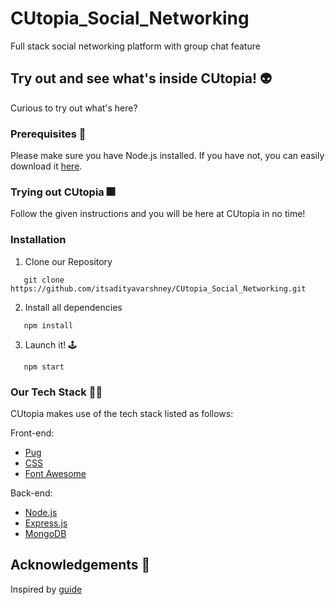 # CUtopia_Social_Networking
Full stack social networking platform with group chat feature

## Try out and see what's inside CUtopia! :alien:

Curious to try out what's here? 

### Prerequisites :triumph:

Please make sure you have Node.js installed. If you have not, you can easily download it [here](https://nodejs.org/en/).

### Trying out CUtopia :fireworks:

Follow the given instructions and you will be here at CUtopia in no time!

### Installation

1. Clone our Repository
```
   git clone https://github.com/itsadityavarshney/CUtopia_Social_Networking.git
```

2. Install all dependencies
```
   npm install
```

3. Launch it! :joystick:
```
   npm start
```

### Our Tech Stack :man_technologist:	

CUtopia makes use of the tech stack listed as follows:

Front-end:
* [Pug](https://pugjs.org/api/getting-started.html)
* [CSS](https://getbootstrap.com/docs/3.4/css/)
* [Font Awesome](https://fontawesome.com)

Back-end:

* [Node.js](https://nodejs.org/en/)
* [Express.js](https://expressjs.com)
* [MongoDB](https://www.mongodb.com)


## Acknowledgements :pray:
Inspired by [guide](https://www.udemy.com/course/create-a-twitter-clone-with-nodejs-socketio-and-mongodb/)
